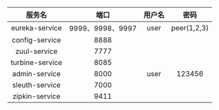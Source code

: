 |服务名|端口|用户名|密码|
| :------:| :------: | :------: |:------:|
|eureka-service|9999、9998、9997|user|peer(1,2,3)|
|config-service|8888|||
|zuul-service|7777|||
|turbine-service|8085||
|admin-service|8000|user|123456|
|sleuth-service|7000|||     
|zipkin-service|9411|||    
